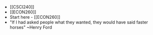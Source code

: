 - [[CSCI240]]
- [[ECON260]]
- Start here - [[ECON260]]
- "If I had asked people what they wanted, they would have said faster horses" ~Henry Ford